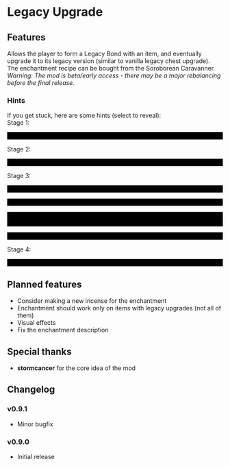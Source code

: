 # Legacy Upgrade

## Features
Allows the player to form a Legacy Bond with an item, and eventually upgrade it to its legacy version (similar to vanilla legacy chest upgrade).  
The enchantment recipe can be bought from the Soroborean Caravanner.  
*Warning: The mod is beta/early access - there may be a major rebalancing before the final release.*

### Hints
If you get stuck, here are some hints (select to reveal):  
Stage 1:
<p style="color:black; background-color: black">The enchantment process only works around noon.</p>
Stage 2:
<p style="color:black; background-color: black">You have to put the item into a Legacy Chest to bond it.</p>
Stage 3:
<p style="color:black; background-color: black">You must do damage while wearing the Legacy Bond enchanted item.</p>
<p style="color:black; background-color: black">Any sort of damage works, even from spells.</p>
<p style="color:black; background-color: black">Damage is spread evenly between each item you have equipped, so if you have multiple items equipped, each of them will bond slower.</p>
<p style="color:black; background-color: black">A finished bond shows "Complete".</p>
Stage 4:
<p style="color:black; background-color: black">Once you completed the bond, put the item into a Legacy Chest again.</p>

## Planned features
- Consider making a new incense for the enchantment
- Enchantment should work only on items with legacy upgrades (not all of them)
- Visual effects
- Fix the enchantment description

## Special thanks
- **stormcancer** for the core idea of the mod

## Changelog

### v0.9.1
- Minor bugfix

### v0.9.0
- Initial release